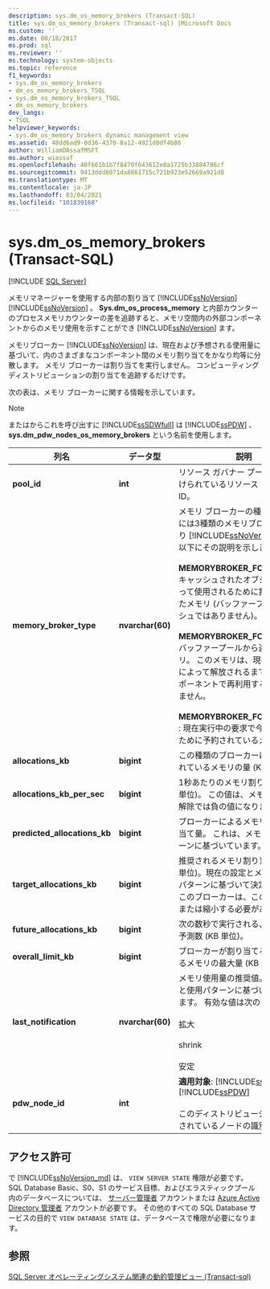 ```yaml
---
description: sys.dm_os_memory_brokers (Transact-SQL)
title: sys.dm_os_memory_brokers (Transact-sql) |Microsoft Docs
ms.custom: ''
ms.date: 08/18/2017
ms.prod: sql
ms.reviewer: ''
ms.technology: system-objects
ms.topic: reference
f1_keywords:
- sys.dm_os_memory_brokers
- dm_os_memory_brokers_TSQL
- sys.dm_os_memory_brokers_TSQL
- dm_os_memory_brokers
dev_langs:
- TSQL
helpviewer_keywords:
- sys.dm_os_memory_brokers dynamic management view
ms.assetid: 48dd6ad9-0d36-4370-8a12-4921d0df4b86
author: WilliamDAssafMSFT
ms.author: wiassaf
ms.openlocfilehash: 40f661b1b7f8470f643612e8a1725b33884786cf
ms.sourcegitcommit: 9413ddd8071da8861715c721b923e52669a921d8
ms.translationtype: MT
ms.contentlocale: ja-JP
ms.lasthandoff: 03/04/2021
ms.locfileid: "101839168"
---
```

# <a name="sysdm_os_memory_brokers-transact-sql"></a>sys.dm_os_memory_brokers (Transact-SQL)
[!INCLUDE [SQL Server](../../includes/applies-to-version/sqlserver.md)]

  メモリマネージャーを使用する内部の割り当て [!INCLUDE[ssNoVersion](../../includes/ssnoversion-md.md)] [!INCLUDE[ssNoVersion](../../includes/ssnoversion-md.md)] 。 **Sys.dm_os_process_memory** と内部カウンターのプロセスメモリカウンターの差を追跡すると、メモリ空間内の外部コンポーネントからのメモリ使用を示すことができ [!INCLUDE[ssNoVersion](../../includes/ssnoversion-md.md)] ます。  
  
 メモリブローカー [!INCLUDE[ssNoVersion](../../includes/ssnoversion-md.md)] は、現在および予想される使用量に基づいて、内のさまざまなコンポーネント間のメモリ割り当てをかなり均等に分散します。 メモリ ブローカーは割り当てを実行しません。 コンピューティングディストリビューションの割り当てを追跡するだけです。  
  
 次の表は、メモリ ブローカーに関する情報を示しています。  
  
> [!NOTE]  
>  またはからこれを呼び出すに [!INCLUDE[ssSDWfull](../../includes/sssdwfull-md.md)] は [!INCLUDE[ssPDW](../../includes/sspdw-md.md)] 、 **sys.dm_pdw_nodes_os_memory_brokers** という名前を使用します。  
  
|列名|データ型|説明|  
|-----------------|---------------|-----------------|  
|**pool_id**|**int**|リソース ガバナー プールに関連付けられているリソース プールの ID。|  
|**memory_broker_type**|**nvarchar(60)**|メモリ ブローカーの種類。 現在、には3種類のメモリブローカーがあり [!INCLUDE[ssNoVersion](../../includes/ssnoversion-md.md)] ます。以下にその説明を示します。<br /><br /> **MEMORYBROKER_FOR_CACHE** : キャッシュされたオブジェクトによって使用されるために割り当てられたメモリ (バッファープールキャッシュではありません)。<br /><br /> **MEMORYBROKER_FOR_STEAL** : バッファープールから盗まれたメモリ。 このメモリは、現在の所有者によって解放されるまで、他のコンポーネントで再利用することはできません。<br /><br /> **MEMORYBROKER_FOR_RESERVE** : 現在実行中の要求で今後使用するために予約されているメモリ。|  
|**allocations_kb**|**bigint**|この種類のブローカーに割り当てられているメモリの量 (KB 単位)。|  
|**allocations_kb_per_sec**|**bigint**|1秒あたりのメモリ割り当て率 (KB 単位)。 この値は、メモリ割り当て解除では負の値になります。|  
|**predicted_allocations_kb**|**bigint**|ブローカーによるメモリの予想割り当て量。 これは、メモリ使用パターンに基づいています。|  
|**target_allocations_kb**|**bigint**|推奨されるメモリ割り当て量 (KB 単位)。現在の設定とメモリの使用パターンに基づいて決定されます。 このブローカーは、この数まで拡大または縮小する必要があります。|  
|**future_allocations_kb**|**bigint**|次の数秒で実行される、割り当ての予測数 (KB 単位)。|  
|**overall_limit_kb**|**bigint**|ブローカーが割り当てることができるメモリの最大量 (KB 単位)。|  
|**last_notification**|**nvarchar(60)**|メモリ使用量の推奨値。現在の設定と使用パターンに基づいて決定されます。 有効な値は次のとおりです。<br /><br /> 拡大<br /><br /> shrink<br /><br /> 安定|  
|**pdw_node_id**|**int**|**適用対象**: [!INCLUDE[ssSDWfull](../../includes/sssdwfull-md.md)] 、 [!INCLUDE[ssPDW](../../includes/sspdw-md.md)]<br /><br /> このディストリビューションが配置されているノードの識別子。|  
  
## <a name="permissions"></a>アクセス許可  

で [!INCLUDE[ssNoVersion_md](../../includes/ssnoversion-md.md)] は、 `VIEW SERVER STATE` 権限が必要です。   
SQL Database Basic、S0、S1 のサービス目標、およびエラスティックプール内のデータベースについては、 [サーバー管理者](/azure/azure-sql/database/logins-create-manage#existing-logins-and-user-accounts-after-creating-a-new-database) アカウントまたは [Azure Active Directory 管理者](/azure/azure-sql/database/authentication-aad-overview#administrator-structure) アカウントが必要です。 その他のすべての SQL Database サービスの目的で `VIEW DATABASE STATE` は、データベースで権限が必要になります。   
  
## <a name="see-also"></a>参照  

  [SQL Server オペレーティングシステム関連の動的管理ビュー &#40;Transact-sql&#41;](../../relational-databases/system-dynamic-management-views/sql-server-operating-system-related-dynamic-management-views-transact-sql.md)  
  
